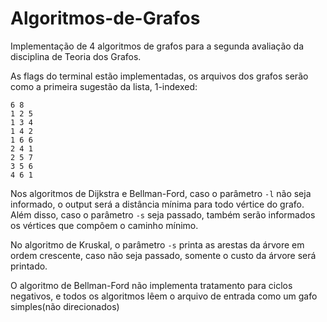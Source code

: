 # Algoritmos-de-Grafos
Implementação de 4 algoritmos de grafos para a segunda avaliação da disciplina de Teoria dos Grafos.

As flags do terminal estão implementadas, os arquivos dos grafos serão como a primeira sugestão da lista, 1-indexed:
```
6 8
1 2 5
1 3 4
1 4 2
1 6 6
2 4 1
2 5 7
3 5 6
4 6 1
```
Nos algoritmos de Dijkstra e Bellman-Ford, caso o parâmetro ```-l``` não seja informado, o output será a distância mínima para todo vértice do grafo. Além disso, caso o parâmetro ```-s``` seja passado, também serão informados os vértices que compôem o caminho mínimo.

No algoritmo de Kruskal, o parâmetro ```-s``` printa as arestas da árvore em ordem crescente, caso não seja passado, somente o custo da árvore será printado.

O algoritmo de Bellman-Ford não implementa tratamento para ciclos negativos, e todos os algoritmos lêem o arquivo de entrada como um gafo simples(não direcionados)

